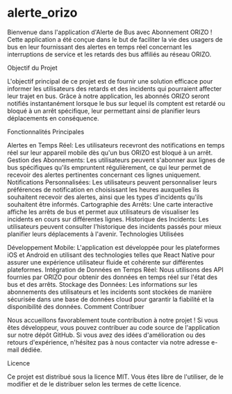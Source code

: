 # alerte_orizo
Bienvenue dans l'application d'Alerte de Bus avec Abonnement ORIZO ! Cette application a été conçue dans le but de faciliter la vie des usagers de bus en leur fournissant des alertes en temps réel concernant les interruptions de service et les retards des bus affiliés au réseau ORIZO.

Objectif du Projet

L'objectif principal de ce projet est de fournir une solution efficace pour informer les utilisateurs des retards et des incidents qui pourraient affecter leur trajet en bus. Grâce à notre application, les abonnés ORIZO seront notifiés instantanément lorsque le bus sur lequel ils comptent est retardé ou bloqué à un arrêt spécifique, leur permettant ainsi de planifier leurs déplacements en conséquence.

Fonctionnalités Principales

Alertes en Temps Réel: Les utilisateurs recevront des notifications en temps réel sur leur appareil mobile dès qu'un bus ORIZO est bloqué à un arrêt.
Gestion des Abonnements: Les utilisateurs peuvent s'abonner aux lignes de bus spécifiques qu'ils empruntent régulièrement, ce qui leur permet de recevoir des alertes pertinentes concernant ces lignes uniquement.
Notifications Personnalisées: Les utilisateurs peuvent personnaliser leurs préférences de notification en choisissant les heures auxquelles ils souhaitent recevoir des alertes, ainsi que les types d'incidents qu'ils souhaitent être informés.
Cartographie des Arrêts: Une carte interactive affiche les arrêts de bus et permet aux utilisateurs de visualiser les incidents en cours sur différentes lignes.
Historique des Incidents: Les utilisateurs peuvent consulter l'historique des incidents passés pour mieux planifier leurs déplacements à l'avenir.
Technologies Utilisées

Développement Mobile: L'application est développée pour les plateformes iOS et Android en utilisant des technologies telles que React Native pour assurer une expérience utilisateur fluide et cohérente sur différentes plateformes.
Intégration de Données en Temps Réel: Nous utilisons des API fournies par ORIZO pour obtenir des données en temps réel sur l'état des bus et des arrêts.
Stockage des Données: Les informations sur les abonnements des utilisateurs et les incidents sont stockées de manière sécurisée dans une base de données cloud pour garantir la fiabilité et la disponibilité des données.
Comment Contribuer

Nous accueillons favorablement toute contribution à notre projet ! Si vous êtes développeur, vous pouvez contribuer au code source de l'application sur notre dépôt GitHub. Si vous avez des idées d'amélioration ou des retours d'expérience, n'hésitez pas à nous contacter via notre adresse e-mail dédiée.

Licence

Ce projet est distribué sous la licence MIT. Vous êtes libre de l'utiliser, de le modifier et de le distribuer selon les termes de cette licence.
